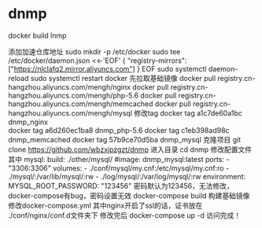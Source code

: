 # dnmp
docker build lnmp

添加加速仓库地址
sudo mkdir -p /etc/docker
sudo tee /etc/docker/daemon.json <<-'EOF'
{
  "registry-mirrors": ["https://nlclafq2.mirror.aliyuncs.com"]
}
EOF
sudo systemctl daemon-reload
sudo systemctl restart docker
先拉取基础镜像
docker pull registry.cn-hangzhou.aliyuncs.com/mengh/nginx
docker pull registry.cn-hangzhou.aliyuncs.com/mengh/php-5.6
docker pull registry.cn-hangzhou.aliyuncs.com/mengh/memcached
docker pull registry.cn-hangzhou.aliyuncs.com/mengh/mysql
修改tag
docker  tag a1c7de60a1bc dnmp_nginx    
docker  tag a6d260ec1ba8 dnmp_php-5.6 
docker  tag c1eb398ad98c dnmp_memcached 
docker  tag 57b9ce70d5ba dnmp_mysql 
克隆项目
git clone https://github.com/wbzxjpzgzt/dnmp
进入目录
cd dnmp 
修改配置文件
其中
mysql:
  build: ./other/mysql/
  #image: dnmp_mysql:latest
  ports:
    - "3306:3306"
  volumes:
    - ./conf/mysql/my.cnf:/etc/mysql/my.cnf:ro
    - ./mysql/:/var/lib/mysql/:rw
    - ./log/mysql/:/var/log/mysql/:rw
  environment:
    MYSQL_ROOT_PASSWORD: "123456"
密码默认为123456，无法修改，docker-compose有bug，密码设置无效
docker-compose build
构建基础镜像
修改docker-compose.yml
其中nginx开启了ssl的话，证书放在
  ./conf/nginx/conf.d文件夹下
修改完后
  docker-compose up -d
访问完成！


